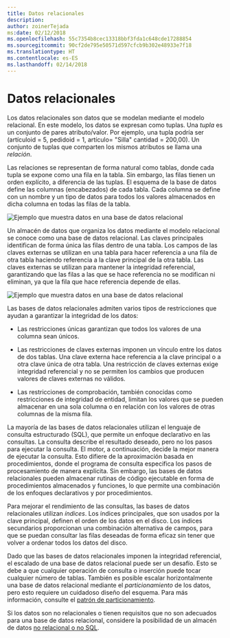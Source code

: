 ```yaml
---
title: Datos relacionales
description: 
author: zoinerTejada
ms:date: 02/12/2018
ms.openlocfilehash: 55c7354b8cec13318bbf3fda1c648cde17288854
ms.sourcegitcommit: 90cf2de795e50571d597cfcb9b302e48933e7f18
ms.translationtype: HT
ms.contentlocale: es-ES
ms.lasthandoff: 02/14/2018
---
```

# <a name="relational-data"></a>Datos relacionales

Los datos relacionales son datos que se modelan mediante el modelo relacional. En este modelo, los datos se expresan como tuplas. Una *tupla* es un conjunto de pares atributo/valor. Por ejemplo, una tupla podría ser (artículoid = 5, pedidoid = 1, artículo= "Silla" cantidad = 200,00). Un conjunto de tuplas que comparten los mismos atributos se llama una *relación*. 

Las relaciones se representan de forma natural como tablas, donde cada tupla se expone como una fila en la tabla. Sin embargo, las filas tienen un orden explícito, a diferencia de las tuplas. El esquema de la base de datos define las columnas (encabezados) de cada tabla. Cada columna se define con un nombre y un tipo de datos para todos los valores almacenados en dicha columna en todas las filas de la tabla.

![Ejemplo que muestra datos en una base de datos relacional](./images/example-relational.png)

Un almacén de datos que organiza los datos mediante el modelo relacional se conoce como una base de datos relacional. Las claves principales identifican de forma única las filas dentro de una tabla. Los campos de las claves externas se utilizan en una tabla para hacer referencia a una fila de otra tabla haciendo referencia a la clave principal de la otra tabla. Las claves externas se utilizan para mantener la integridad referencial, garantizando que las filas a las que se hace referencia no se modifican ni eliminan, ya que la fila que hace referencia depende de ellas. 

![Ejemplo que muestra datos en una base de datos relacional](./images/example-relational2.png)

Las bases de datos relacionales admiten varios tipos de restricciones que ayudan a garantizar la integridad de los datos:

- Las restricciones únicas garantizan que todos los valores de una columna sean únicos. 

- Las restricciones de claves externas imponen un vínculo entre los datos de dos tablas. Una clave externa hace referencia a la clave principal o a otra clave única de otra tabla. Una restricción de claves externas exige integridad referencial y no se permiten los cambios que producen valores de claves externas no válidos.

- Las restricciones de comprobación, también conocidas como restricciones de integridad de entidad, limitan los valores que se pueden almacenar en una sola columna o en relación con los valores de otras columnas de la misma fila. 

La mayoría de las bases de datos relacionales utilizan el lenguaje de consulta estructurado (SQL), que permite un enfoque declarativo en las consultas. La consulta describe el resultado deseado, pero no los pasos para ejecutar la consulta. El motor, a continuación, decide la mejor manera de ejecutar la consulta. Esto difiere de la aproximación basada en procedimientos, donde el programa de consulta especifica los pasos de procesamiento de manera explícita. Sin embargo, las bases de datos relacionales pueden almacenar rutinas de código ejecutable en forma de procedimientos almacenados y funciones, lo que permite una combinación de los enfoques declarativos y por procedimientos.

Para mejorar el rendimiento de las consultas, las bases de datos relacionales utilizan *índices*. Los índices principales, que son usados por la clave principal, definen el orden de los datos en el disco. Los índices secundarios proporcionan una combinación alternativa de campos, para que se puedan consultar las filas deseadas de forma eficaz sin tener que volver a ordenar todos los datos del disco.

Dado que las bases de datos relacionales imponen la integridad referencial, el escalado de una base de datos relacional puede ser un desafío. Esto se debe a que cualquier operación de consulta o inserción puede tocar cualquier número de tablas. También es posible escalar horizontalmente una base de datos relacional mediante el *particionamiento* de los datos, pero esto requiere un cuidadoso diseño del esquema. Para más información, consulte el [patrón de particionamiento](../../patterns/sharding.md).

Si los datos son no relacionales o tienen requisitos que no son adecuados para una base de datos relacional, considere la posibilidad de un almacén de datos [no relacional o no SQL](./non-relational-data.md).
